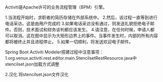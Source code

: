 Activiti是Apache许可的业务流程管理（BPM）引擎。

1.当流程开始时，求职者的简历存储在外部系统中。
2.然后，该过程一直等到进行电话采访。这是由用户完成的
3.如果电话采访没有通过，则发送礼貌拒绝电子邮件。否则，技术面试和财务谈判都应该发生。
4.请注意，在任何时候，申请人都可以取消。这在图中显示为大矩形边界上的事件。当事件发生时，内部的所有内容都将被终止并且进程停止。
5.如果一切顺利，将发送欢迎电子邮件。


Spring Boot Activiti Modeler搭建过程中注意事项：
1.org.venux.activiti.rest.editor.main.StencilsetRestResource.java中stencilset.json加载方式调整
	
2.汉化
	 将stencilset.json文件汉化